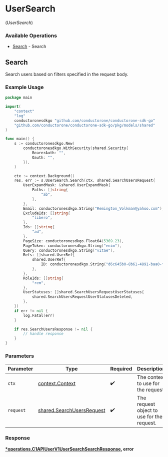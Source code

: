 # UserSearch
(*UserSearch*)

### Available Operations

* [Search](#search) - Search

## Search

Search users based on filters specified in the request body.

### Example Usage

```go
package main

import(
	"context"
	"log"
	conductoronesdkgo "github.com/conductorone/conductorone-sdk-go"
	"github.com/conductorone/conductorone-sdk-go/pkg/models/shared"
)

func main() {
    s := conductoronesdkgo.New(
        conductoronesdkgo.WithSecurity(shared.Security{
            BearerAuth: "",
            Oauth: "",
        }),
    )

    ctx := context.Background()
    res, err := s.UserSearch.Search(ctx, shared.SearchUsersRequest{
        UserExpandMask: &shared.UserExpandMask{
            Paths: []string{
                "ab",
            },
        },
        Email: conductoronesdkgo.String("Remington_Volkman@yahoo.com"),
        ExcludeIds: []string{
            "libero",
        },
        Ids: []string{
            "ad",
        },
        PageSize: conductoronesdkgo.Float64(5369.23),
        PageToken: conductoronesdkgo.String("enim"),
        Query: conductoronesdkgo.String("vitae"),
        Refs: []shared.UserRef{
            shared.UserRef{
                ID: conductoronesdkgo.String("d6c645b0-8b61-4891-baa0-fe1ade008e6f"),
            },
        },
        RoleIds: []string{
            "rem",
        },
        UserStatuses: []shared.SearchUsersRequestUserStatuses{
            shared.SearchUsersRequestUserStatusesDeleted,
        },
    })
    if err != nil {
        log.Fatal(err)
    }

    if res.SearchUsersResponse != nil {
        // handle response
    }
}
```

### Parameters

| Parameter                                                              | Type                                                                   | Required                                                               | Description                                                            |
| ---------------------------------------------------------------------- | ---------------------------------------------------------------------- | ---------------------------------------------------------------------- | ---------------------------------------------------------------------- |
| `ctx`                                                                  | [context.Context](https://pkg.go.dev/context#Context)                  | :heavy_check_mark:                                                     | The context to use for the request.                                    |
| `request`                                                              | [shared.SearchUsersRequest](../../models/shared/searchusersrequest.md) | :heavy_check_mark:                                                     | The request object to use for the request.                             |


### Response

**[*operations.C1APIUserV1UserSearchSearchResponse](../../models/operations/c1apiuserv1usersearchsearchresponse.md), error**

